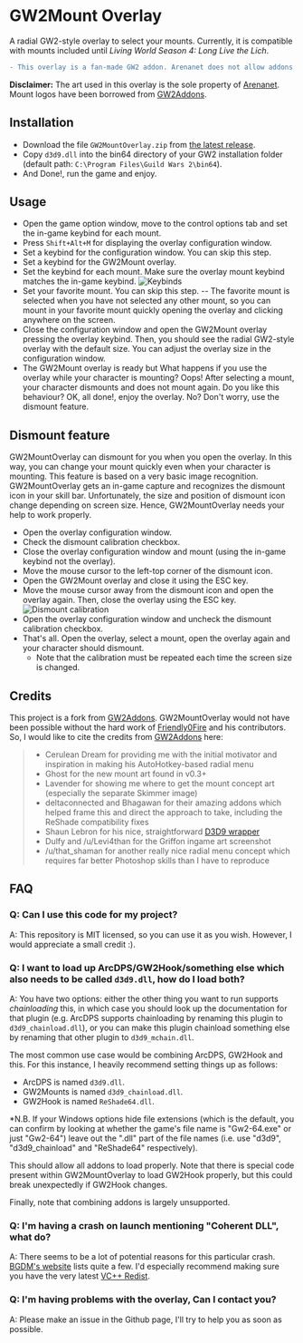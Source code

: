# GW2Mount Overlay

A radial GW2-style overlay to select your mounts. Currently, it is compatible with mounts included until *Living World Season 4: Long Live the Lich*.
```diff
- This overlay is a fan-made GW2 addon. Arenanet does not allow addons officially but overlays and other harmless addons have been tolerated over the years. However, this can change at any time. The use of GW2MountOverlay is at your own risk.
```
**Disclaimer:** 
The art used in this overlay is the sole property of [Arenanet](https://www.arena.net/).
Mount logos have been borrowed from [GW2Addons](https://github.com/Friendly0Fire/GW2Addons).

## Installation
- Download the file ``GW2MountOverlay.zip`` from [the latest release](https://github.com/rsaezc/GW2MountOverlay/releases/latest).
- Copy ``d3d9.dll`` into the bin64 directory of your GW2 installation folder (default path: ``C:\Program Files\Guild Wars 2\bin64``).
- And Done!, run the game and enjoy.

## Usage
- Open the game option window, move to the control options tab and set the in-game keybind for each mount.
- Press ``Shift+Alt+M`` for displaying the overlay configuration window.
- Set a keybind for the configuration window. You can skip this step.
- Set a keybind for the GW2Mount overlay.
- Set the keybind for each mount. Make sure the overlay mount keybind matches the in-game keybind. ![Keybinds](https://raw.githubusercontent.com/rsaezc/GW2MountOverlay/assets/keybinds.png)
- Set your favorite mount. You can skip this step.
-- The favorite mount is selected when you have not selected any other mount, so you can mount in your favorite mount quickly opening the overlay and clicking anywhere on the screen.
- Close the configuration window and open the GW2Mount overlay pressing the overlay keybind. Then, you should see the radial GW2-style overlay with the default size. You can adjust the overlay size in the configuration window.
- The GW2Mount overlay is ready but What happens if you use the overlay while your character is mounting? Oops! After selecting a mount, your character dismounts and does not mount again. Do you like this behaviour? OK, all done!, enjoy the overlay. No? Don't worry, use the dismount feature.

## Dismount feature
GW2MountOverlay can dismount for you when you open the overlay. In this way, you can change your mount quickly even when your character is mounting.
This feature is based on a very basic image recognition. GW2MountOverlay gets an in-game capture and recognizes the dismount icon in your skill bar. Unfortunately, the size and position of dismount icon change depending on screen size. Hence, GW2MountOverlay needs your help to work properly.
- Open the overlay configuration window.
- Check the dismount calibration checkbox.
- Close the overlay configuration window and mount (using the in-game keybind not the overlay).
- Move the mouse cursor to the left-top corner of the dismount icon.
- Open the GW2Mount overlay and close it using the ESC key.
- Move the mouse cursor away from the dismount icon and open the overlay again. Then, close the overlay using the ESC key. ![Dismount calibration](https://raw.githubusercontent.com/rsaezc/GW2MountOverlay/assets/dismount_calibration.png)
- Open the overlay configuration window and uncheck the dismount calibration checkbox.
- That's all. Open the overlay, select a mount, open the overlay again and your character should dismount.
	- Note that the calibration must be repeated each time the screen size is changed.

## Credits
This project is a fork from [GW2Addons](https://github.com/Friendly0Fire/GW2Addons). GW2MountOverlay would not have been possible without the hard work of [Friendly0Fire](https://github.com/Friendly0Fire) and his contributors.
So, I would like to cite the credits from [GW2Addons](https://github.com/Friendly0Fire/GW2Addons) here:
>- Cerulean Dream for providing me with the initial motivator and inspiration in making his AutoHotkey-based radial menu
>- Ghost for the new mount art found in v0.3+
>- Lavender for showing me where to get the mount concept art (especially the separate Skimmer image)
>- deltaconnected and Bhagawan for their amazing addons which helped frame this and direct the approach to take, including the ReShade compatibility fixes
>- Shaun Lebron for his nice, straightforward [D3D9 wrapper](https://gist.github.com/shaunlebron/3854bf4eec5bec297907)
>- Dulfy and /u/Levi4than for the Griffon ingame art screenshot
>- /u/that_shaman for another really nice radial menu concept which requires far better Photoshop skills than I have to reproduce

## FAQ

### Q: Can I use this code for my project?

A: This repository is MIT licensed, so you can use it as you wish. However, I would appreciate a small credit :).

### Q: I want to load up ArcDPS/GW2Hook/something else which also needs to be called ``d3d9.dll``, how do I load both?

A: You have two options: either the other thing you want to run supports *chainloading* this, in which case you should look up the documentation for that plugin (e.g. ArcDPS supports chainloading by renaming this plugin to ``d3d9_chainload.dll``), or you can make this plugin chainload something else by renaming that other plugin to ``d3d9_mchain.dll``.

The most common use case would be combining ArcDPS, GW2Hook and this. For this instance, I heavily recommend setting things up as follows:
- ArcDPS is named ``d3d9.dll``.
- GW2Mounts is named ``d3d9_chainload.dll``.
- GW2Hook is named ``ReShade64.dll``.

*N.B. If your Windows options hide file extensions (which is the default, you can confirm by looking at whether the game's file name is "Gw2-64.exe" or just "Gw2-64") leave out the ".dll" part of the file names (i.e. use "d3d9", "d3d9_chainload" and "ReShade64" respectively).

This should allow all addons to load properly. Note that there is special code present within GW2MountOverlay to load GW2Hook properly, but this could break unexpectedly if GW2Hook changes.

Finally, note that combining addons is largely unsupported.

### Q: I'm having a crash on launch mentioning "Coherent DLL", what do?

A: There seems to be a lot of potential reasons for this particular crash. [BGDM's website](http://gw2bgdm.blogspot.com/p/faq.html#2.5) lists quite a few. I'd especially recommend making sure you have the very latest [VC++ Redist](https://go.microsoft.com/fwlink/?LinkId=746572).

### Q: I'm having problems with the overlay, Can I contact you?

A: Please make an issue in the Github page, I'll try to help you as soon as possible.